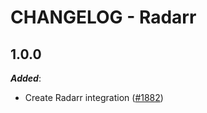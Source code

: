 # CHANGELOG - Radarr

## 1.0.0

***Added***:

* Create Radarr integration ([#1882](https://github.com/DataDog/integrations-extras/pull/1882))
